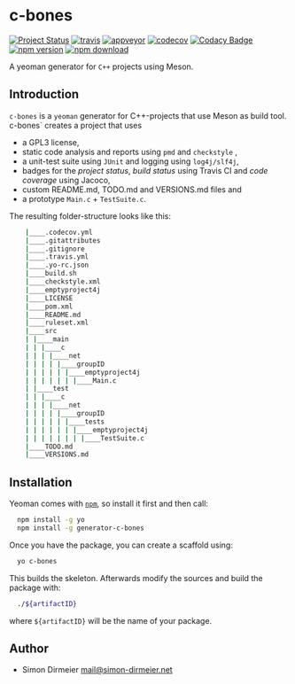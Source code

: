# c-bones

[![Project Status](http://www.repostatus.org/badges/latest/wip.svg)](http://www.repostatus.org/#wip)
[![travis](https://travis-ci.org/dirmeier/c-bones.svg?branch=master)](https://travis-ci.org/dirmeier/c-bones)
[![appveyor](https://ci.appveyor.com/api/projects/status/ugxd2285camqs6ud/branch/master?svg=true)](https://ci.appveyor.com/project/dirmeier/c-bones)
[![codecov](https://codecov.io/gh/dirmeier/c-bones/branch/master/graph/badge.svg)](https://codecov.io/gh/dirmeier/c-bones)
[![Codacy Badge](https://api.codacy.com/project/badge/Grade/fc5f2b85be274404990b9282eeaa484d)](https://www.codacy.com/app/simon-dirmeier/c-bones?utm_source=github.com&amp;utm_medium=referral&amp;utm_content=dirmeier/c-bones&amp;utm_campaign=Badge_Grade)
[![npm version](https://badge.fury.io/js/generator-c-bones.svg)](https://www.npmjs.com/package/generator-c-bones)
[![npm download](https://img.shields.io/npm/dt/generator-c-bones.svg)](https://www.npmjs.com/package/generator-c-bones)

A yeoman generator for `C++` projects using Meson.

## Introduction

`c-bones` is a `yeoman` generator for C++-projects that use Meson as build tool. c-bones` creates a project that uses

* a GPL3 license,
* static code analysis and reports using `pmd` and `checkstyle` ,
* a unit-test suite using `JUnit` and logging using `log4j/slf4j`,
* badges for the *project status*, *build status* using Travis CI and *code coverage* using Jacoco,
* custom README.md, TODO.md and VERSIONS.md files and
* a prototype `Main.c` + `TestSuite.c`.

The resulting folder-structure looks like this:

```sh
	|____.codecov.yml
	|____.gitattributes
	|____.gitignore
	|____.travis.yml
	|____.yo-rc.json
	|____build.sh
	|____checkstyle.xml
	|____emptyproject4j
	|____LICENSE
	|____pom.xml
	|____README.md
	|____ruleset.xml
	|____src
	| |____main
	| | |____c
	| | | |____net
	| | | | |____groupID
	| | | | | |____emptyproject4j
	| | | | | | |____Main.c
	| |____test
	| | |____c
	| | | |____net
	| | | | |____groupID
	| | | | | |____tests
	| | | | | | |____emptyproject4j
	| | | | | | | |____TestSuite.c
	|____TODO.md
	|____VERSIONS.md
```

## Installation

Yeoman comes with [```npm```](https://nodejs.org/en/download/current/), so install it first and then call:

```sh
  npm install -g yo
  npm install -g generator-c-bones
```

Once you have the package, you can create a scaffold using:

```sh
  yo c-bones
```

This builds the skeleton. Afterwards modify the sources and build the package with:

```sh
  ./${artifactID}
```

where `${artifactID}` will be the name of your package.

## Author

* Simon Dirmeier <a href="mailto:mail@simon-dirmeier.net">mail@simon-dirmeier.net</a>
